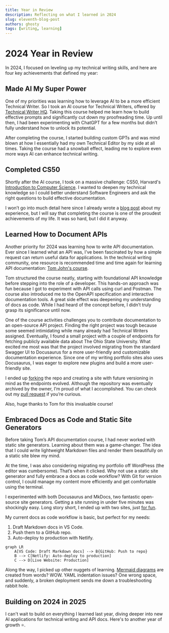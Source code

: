```yaml
---
title: Year in Review
description: Reflecting on what I learned in 2024
slug: eleventh-blog-post
authors: ghosty
tags: [writing, learning]
---
```


# 2024 Year in Review

In 2024, I focused on leveling up my technical writing skills, and here are four key achievements that defined my year:

<!-- truncate -->

## Made AI My Super Power

One of my priorities was learning how to leverage AI to be a more efficient Technical Writer. So I took an AI course for Technical Writers, offered by [Technical Writer HQ](https://technicalwriterhq.com/ai-writer-certification/). Taking this course helped me learn how to build effective prompts and significantly cut down my proofreading time. Up until then, I had been experimenting with ChatGPT for a few months but didn’t fully understand how to unlock its potential.

After completing the course, I started building custom GPTs and was mind blown at how I essentially had my own Technical Editor by my side at all times. Taking the course had a snowball effect, leading me to explore even more ways AI can enhance technical writing.

## Completed CS50

Shortly after the AI course, I took on a massive challenge: CS50, Harvard's [Introduction to Computer Science](https://pll.harvard.edu/course/cs50-introduction-computer-science). I wanted to deepen my technical knowledge so I could better understand Software Engineers and ask the right questions to build effective documentation.

I won’t go into much detail here since I already wrote a [blog post](2024-07-25-seventh-blog-post.md) about my experience, but I will say that completing the course is one of the proudest achievements of my life. It was so hard, but I did it anyway.

## Learned How to Document APIs

Another priority for 2024 was learning how to write API documentation. Ever since I learned what an API was, I’ve been fascinated by how a simple request can return useful data for applications. In the technical writing community, one resource is recommended time and time again for learning API documentation: [Tom John's course](https://idratherbewriting.com/learnapidoc/).

Tom structured the course neatly, starting with foundational API knowledge before stepping into the role of a developer. This hands-on approach was fun because I got to experiment with API calls using curl and Postman. The course also introduced me to the OpenAPI specification and interactive documentation tools. A great side effect was deepening my understanding of docs as code. While I had heard of the concept before, I didn’t truly grasp its significance until now.

One of the course activities challenges you to contribute documentation to an open-source API project. Finding the right project was tough because some seemed intimidating while many already had Technical Writers assigned. Eventually, I found a small project with a couple of endpoints for fetching publicly available data about The Ohio State University. What excited me most was that the project involved migrating from the standard Swagger UI to Docusaurus for a more user-friendly and customizable documentation experience. Since one of my writing portfolio sites also uses Docusaurus, I was eager to explore new plugins and build a more user-friendly site.

I ended up [forking](https://github.com/genesis-writing/dev-api) the repo and creating a site with future versioning in mind as the endpoints evolved. Although the repository was eventually archived by the owner, I’m proud of what I accomplished. You can check out my [pull request](https://github.com/devosu/dev-api/pull/4) if you’re curious.

Also, huge thanks to Tom for this invaluable course!

## Embraced Docs as Code and Static Site Generators

Before taking Tom’s API documentation course, I had never worked with static site generators. Learning about them was a game-changer. The idea that I could write lightweight Markdown files and render them beautifully on a static site blew my mind.

At the time, I was also considering migrating my portfolio off WordPress (the editor was cumbersome). That’s when it clicked. Why not use a static site generator and fully embrace a docs as code workflow? With Git for version control, I could manage my content more efficiently and get comfortable using the terminal.

I experimented with both Docusaurus and MkDocs, two fantastic open-source site generators. Getting a site running in under five minutes was shockingly easy. Long story short, I ended up with two sites, just [for fun](2024-07-07-fourth-blog-post.md).

My current docs as code workflow is basic, but perfect for my needs:

1. Draft Markdown docs in VS Code.
2. Push them to a GitHub repo.
3. Auto-deploy to production with Netlify.

```mermaid
graph LR
    A[VS Code: Draft Markdown docs] --> B{GitHub: Push to repo}
    B --> C[Netlify: Auto-deploy to production]
    C --> D[Live Website: Production]
```

Along the way, I picked up other nuggets of learning. [Mermaid diagrams](2024-07-05-third-blog-post.md) are created from words? WOW. YAML indentation issues? One wrong space, and suddenly, a broken deployment sends me down a troubleshooting rabbit hole.

## Building on 2024 in 2025

I can't wait to build on everything I learned last year, diving deeper into new AI applications for technical writing and API docs. Here's to another year of growth ⭐️.